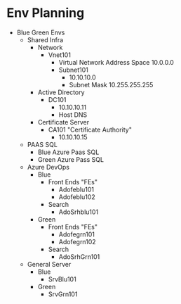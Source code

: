 # Env Planning




- Blue Green Envs
  - Shared Infra
    - Network
      - Vnet101
        - Virtual Network Address Space 10.0.0.0        
        - Subnet101
            - 10.10.10.0
            - Subnet Mask 10.255.255.255     
    - Active Directory
      - DC101
        - 10.10.10.11
        - Host DNS
    - Certificate Server
      - CA101 "Certificate Authority"
        - 10.10.10.15
  - PAAS SQL
    - Blue Azure Paas SQL
    - Green Azure Pass SQL
  - Azure DevOps
    - Blue
      - Front Ends "FEs"
        - Adofeblu101
        - Adofeblu102
      - Search
        - AdoSrhblu101
    - Green
      - Front Ends "FEs"
        - Adofegrn101
        - Adofegrn102
      - Search
        - AdoSrhGrn101
  - General Server
    - Blue
      - SrvBlu101
    - Green
      - SrvGrn101
    
